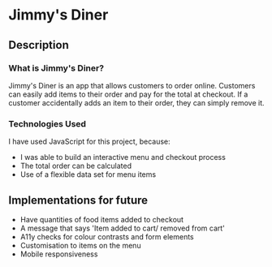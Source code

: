 # Jimmy's Diner

## Description

### What is Jimmy's Diner?

Jimmy's Diner is an app that allows customers to order online. Customers can easily add items to their order and pay for the total at checkout. If a customer accidentally adds an item to their order, they can simply remove it.

### Technologies Used

I have used JavaScript for this project, because: 

- I was able to build an interactive menu and checkout process
- The total order can be calculated
- Use of a flexible data set for menu items

## Implementations for future

- Have quantities of food items added to checkout
- A message that says 'Item added to cart/ removed from cart'
- A11y checks for colour contrasts and form elements
- Customisation to items on the menu
- Mobile responsiveness